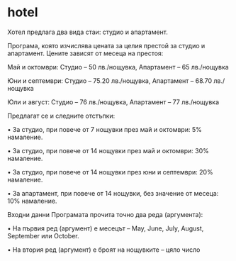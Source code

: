# hotel

Хотел предлага два вида стаи: студио и апартамент.

Програма, която изчислява цената за целия престой за студио и
апартамент. Цените зависят от месеца на престоя:

Май и октомври:
Студио – 50 лв./нощувка, 
Апартамент – 65 лв./нощувка

Юни и септември:
Студио – 75.20 лв./нощувка, 
Апартамент – 68.70 лв./нощувка

Юли и август:
Студио – 76 лв./нощувка, 
Апартамент – 77 лв./нощувка

Предлагат се и следните отстъпки:

• За студио, при повече от 7 нощувки през май и октомври: 5% намаление.

• За студио, при повече от 14 нощувки през май и октомври: 30% намаление.

• За студио, при повече от 14 нощувки през юни и септември: 20% намаление.

• За апартамент, при повече от 14 нощувки, без значение от месеца: 10%
намаление.

Входни данни
Програмата прочита точно два реда (аргумента):

• На първия ред (аргумент) е месецът – May, June, July, August, September или
October.

• На втория ред (аргумент) е броят на нощувките – цяло число

